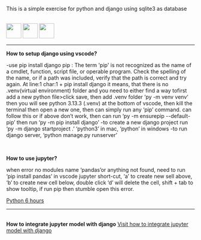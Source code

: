 This is a simple exercise for python and django using sqlite3 as database

<br>
<div align="left">
<img src="https://github.com/Anmol-Baranwal/Cool-GIFs-For-GitHub/assets/74038190/76036311-c8ea-4247-8bf8-a7077623036c" width="40">
<img src="https://github.com/Anmol-Baranwal/Cool-GIFs-For-GitHub/assets/74038190/76036311-c8ea-4247-8bf8-a7077623036c" width="40">
<img src="https://github.com/Anmol-Baranwal/Cool-GIFs-For-GitHub/assets/74038190/76036311-c8ea-4247-8bf8-a7077623036c" width="40">
</align>
<hr>
<b>How to setup django using vscode?</b>
<p>
-use pip install django
pip : The term 'pip' is not recognized as the name of a cmdlet, function, script file, or operable program. Check the spelling of the name, or if a path was included, verify that the path is correct and try again. At line:1 char:1 + pip install django
it means, that there is no .venv(virtual environment) folder and you need to either find a way tofirst add a new python file>click save, then add .venv folder ‘py -m venv venv‘ then you will see python 3.13.3 (.venv) at the bottom of vscode, then kill the terminal then open a new one, then can simply run any ‘pip’ command. can follow this or if above don’t work, then can run ‘py -m ensurepip --default-pip’ then run ‘py -m pip install django’
-to create a new django project run ‘py -m django startproject <project-name> .’
‘python3’ in mac, ‘python’ in windows
-to run django server, ‘python manage.py runserver’

</p>

<br>

<b>How to use jupyter?</b>
<p>
when error no modules name ‘pandas’or anything not found, need to run ‘pip install pandas’ in vscode
jupyter short-cut, ‘a’ to create new sell above, ‘b’ to create new cell below, double click ‘d’ will delete the cell, shift + tab to show tooltip,
if run pip then stumble open this error.

<a href="https://www.youtube.com/watch?v=_uQrJ0TkZlc&t=15403s&pp=ygUOcHl0aG9uIDYgaG91cnM%3D" target="_blank">Python 6 hours</a>
</p>
<hr>
<br>
<b>How to integrate jupyter model with django</b>
<a href="https://www.youtube.com/watch?v=rNhVBv0i4os&t=1953s&ab_channel=RaunakJoshi" target="_blank">Visit how to integrate jupyter model with django</a>

